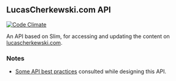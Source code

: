 ## LucasCherkewski.com API

[![Code Climate](https://codeclimate.com/github/lchski/lucascherkewski.com-api/badges/gpa.svg)](https://codeclimate.com/github/lchski/lucascherkewski.com-api)

An API based on Slim, for accessing and updating the content on [lucascherkewski.com](http://lucascherkewski.com).

### Notes

* [Some API best practices](http://www.vinaysahni.com/best-practices-for-a-pragmatic-restful-api) consulted while designing this API.
